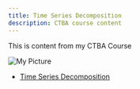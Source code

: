 ```yaml
---
title: Time Series Decomposition
description: CTBA course content
---
```

This is content from my CTBA Course

![My Picture](/Pictures/SavedPictures/pic.JPG)

-  [Time Series Decomposition](/timeseries/index.md)
